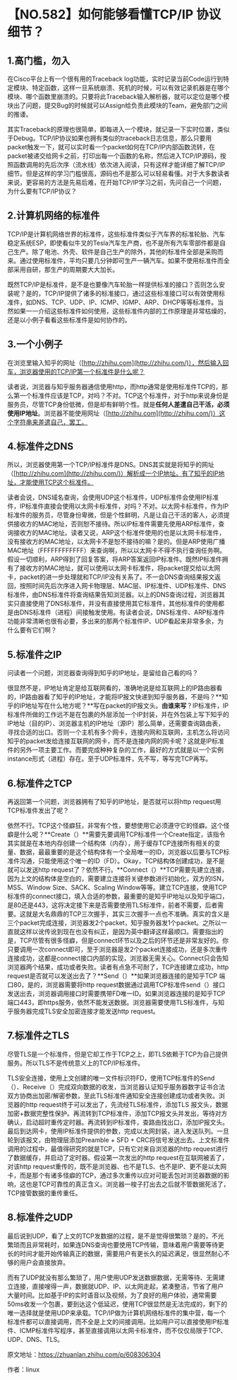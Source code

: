 # 【NO.582】如何能够看懂TCP/IP 协议细节？

## **1.高门槛，勿入**

在Cisco平台上有一个很有用的Traceback log功能，实时记录当前Code运行到特定模块、特定函数，这样一旦系统崩溃、死机的时候，可以有效记录机器是在哪个模块、哪个函数里崩溃的。只要将此Traceback输入解析器，就可以定位是哪个模块出了问题，提交Bug的时候就可以Assign给负责此模块的Team，避免部门之间的推诿。

其实Traceback的原理也很简单，即每进入一个模块，就记录一下实时位置，类似于Debug。TCP/IP协议如果也拥有类似的traceback日志信息，那么只要用packet触发一下，就可以实时看一个packet如何在TCP/IP内部函数流转，在packet被递交给网卡之前，打印出每一个函数的名称，然后进入TCP/IP源码，按照函数调用的先后次序（流水线）依次进入阅读，只有这样才能详细了解TCP/IP细节。但是这样的学习门槛很高，源码也不是那么可以轻易看懂。对于大多数读者来说，更容易的方法是先易后难，在开始TCP/IP学习之前，先问自己一个问题，为什么要有TCP/IP协议？

## **2.计算机网络的标准件**

TCP/IP是计算机网络世界的标准件，这些标准件类似于汽车界的标准轮胎、汽车稳定系统ESP，即使看似牛叉的Tesla汽车生产商，也不是所有汽车零部件都是自己生产。除了电池、外壳、软件是自己生产的除外，其他的标准件全部是采购而来。通过使用标准件，平均只要几分钟即可生产一辆汽车。如果不使用标准件而全部采用自研，那生产的周期要大大加长。

既然TCP/IP是标准件，是不是也要像汽车轮胎一样提供标准的接口？否则怎么安装呢？是的，TCP/IP提供了诸多的标准接口，通过这些标准接口可以有效使用标准件，如DNS、TCP、UDP、IP、ICMP、IGMP、ARP、DHCP等等标准件。当然如果一一介绍这些标准件如何使用，这些标准件内部的工作原理是非常枯燥的，还是以小例子看看这些标准件是如何协作的。

## **3.一个小例子**

在浏览里输入知乎的网址（[http://zhihu.com](http://zhihu.com/)），然后输入回车，浏览器使用的TCP/IP第一个标准件是什么呢？

读者说，浏览器与知乎服务器通信使用http，而http通常是使用标准件TCP的，那么第一个标准件应该是TCP，对吗？不对。TCP这个标准件，对于http来说身份是服务员，尽管TCP身份低微，但是却有鲜明个性。就是**任何人差遣自己干活，必须使用IP地址**。浏览器不能使用网址（[http://zhihu.com](http://zhihu.com/)）这个字符串来差遣自己，罢工。

## **4.标准件之DNS**

所以，浏览器使用第一个TCP/IP标准件是DNS。DNS其实就是将知乎的网址（[http://zhihu.com](http://zhihu.com/)）解析成一个IP地址。有了知乎的IP地址，才能使用TCP这个标准件。

读者会说，DNS域名查询，会使用UDP这个标准件，UDP标准件会使用IP标准件，IP标准件直接会使用以太网卡标准件，对吗？不对。以太网卡标准件，作为IP标准件的服务员，尽管身份卑微，但是个性鲜明，凡是让自己干活的客人，必须提供接收方的MAC地址，否则恕不接待。所以IP标准件需要先使用ARP标准件，查询接收方的MAC地址。读者又说，ARP这个标准件使用的也是以太网卡标准件，没有接收方的MAC地址，以太网卡不是恕不接待的嘛？是的。但是ARP使用广播MAC地址（FFFFFFFFFFFF）来查询啊，所以以太网卡不得不执行查询任务啊。假设一切顺利，ARP得到了回复答案，将ARP答案返回IP标准件。既然IP标准件拥有了接收方的MAC地址，就可以使用以太网卡标准件，将packet提交给以太网卡，packet的进一步处理就和TCP/IP没有关系了。不一会DNS查询结果报文返回，按照时间先后次序进入网卡物理层、MAC层、IP标准件、UDP标准件、DNS标准件，由DNS标准件将查询结果告知浏览器。以上的DNS查询过程，浏览器其实只直接使用了DNS标准件，并没有直接使用其它标准件，其他标准件的使用都是由DNS标准件（进程）间接触发使用。有读者会说，DNS标准件、ARP标准件功能非常清晰也很有必要，多出来的那两个标准件IP、UDP看起来非常多余，为什么要有它们啊？

## **5.标准件之IP**

问读者一个问题，浏览器查询得到知乎的IP地址，是留给自己看的吗？

很显然不是，IP地址肯定是给互联网看的，准确地说是给互联网上的IP路由器看的，IP路由器看了知乎的IP地址，才能将IP报文快递到知乎服务器，不是吗？**知乎的IP地址写在什么地方呢？**写在packet的IP报文头。**由谁来写**？IP标准件，IP标准件所做的工作远不是在包裹的外层添加一个IP封装，并在外包装上写下知乎的IP地址（目的IP）、浏览器主机的IP地址（源IP）那么简单，还需要查询路由表，寻找合适的出口。否则一个主机有多个网卡，连接内网和互联网，主机怎么将访问知乎的packet发给连接互联网的网卡，而不是连接内网的网卡呢？这就是IP标准件的另外一项主要工作。而要完成种种复杂的工作，最好的方式就是以一个实例instance形式（进程）存在。至于UDP标准件，先不写，等写完TCP再写。

## **6.标准件之TCP**

再返回第一个问题，浏览器拥有了知乎的IP地址，是否就可以将http request用TCP标准件发出了呢？

依然不行。TCP这个怪癖狂，非常有个性，要想使用它必须遵守它的怪癖。这个怪癖是什么呢？**Create（）**需要先要调用TCP标准件一个Create指定，该指令其实就是在本地内存创建一个结构体（内存），用于缓存TCP连接所有相关的变量、数据，最最重要的是这个结构体有一个全局唯一的ID，浏览器以后要与TCP标准件沟通，只能使用这个唯一的ID（FD）。Okay，TCP结构体创建成功，是不是就可以发送http request了？依然不行。**Connect（）**TCP需要先建立连接，因为上文的结构体是空白的，需要建立连接将关键参数进行初始化，双方的ISN，MSS、Window Size、SACK、Scaling Window等等。建立TCP连接，使用TCP标准件的connect接口，填入合适的参数，最重要的是知乎IP地址以及知乎端口，是80还是443，这将决定接下来是否需要使用TLS标准件，前者不需要，后者需要。这就是大名鼎鼎的TCP三次握手，其实三次握手一点也不准确。真实的含义是三个packet完成连接，浏览器发2个packet，知乎服务器发1个packet。之所以一直就这样以讹传讹到现在也没有纠正，是因为英中翻译这样最顺口。需要指出的是，TCP尽管有很多怪癖，但是connect环节以及之后的环节还是非常友好的。你只要调用一次connect即可，至于浏览器是发2个packet连接成功，还是多次重传连接成功，这都是connect接口内部的实现，浏览器无需关心。Connect只会告知浏览器两个结果，成功或者失败。读者有点急不可耐了，TCP连接建立成功，http request是否就可以发送出去了？**Send（）**如果浏览器连接的是知乎TCP 端口80，是的，浏览器需要将http request数据通过调用TCP标准件send（）接口发送出去，浏览器调用接口时需要携带FD唯一ID。如果浏览器连接的是知乎TCP 端口443，即https服务，依然不能发送数据。浏览器需要使用TLS标准件，与知乎服务器完成TLS安全加密连接才能发送http request。

## **7.标准件之TLS**

尽管TLS是一个标准件，但是它却工作于TCP之上，即TLS依赖于TCP为自己提供服务。所以TLS不是传统意义上的TCP/IP标准件。

TLS安全连接，使用上文创建的唯一文件标识符FD，使用TCP标准件的Send（）、Receive（）完成双向数据的收发，当浏览器认证知乎服务器数字证书合法双方协商出加密/解密参数，至此TLS标准件通知安全连接创建成功或者失败。浏览器的http request终于可以发出了，先流经TLS标准件，添加TLS 报文头，数据加密+数据完整性保护。再流转到TCP标准件，添加TCP报文头并发出，等待对方确认，启动超时重传定时器。再流转到IP标准件，查路由找出口，添加IP报文头。最后到达网卡，使用IP标准件提供的参数，完成以太网封装，进入发送队列。一旦轮到该报文，由物理层添加Preamble + SFD + CRC将信号发送出去。上文标准件调用的过程中，最值得研究的就是TCP，只有它对来自浏览器的http request进行了数据缓存，并启动了定时器。假设第一次发出的http request在互联网被丢了，对该http request重传的，既不是浏览器、也不是TLS、也不是IP、更不是以太网卡，而是那个有诸多怪癖的TCP，通过多次重传以应对可能丢包对浏览器数据的影响，这也是TCP可靠性的真正含义。浏览器一梭子打出去之后就不管数据死活了，TCP接管数据的重传重任。

## **8.标准件之UDP**

最后说到UDP，看了上文的TCP发数据的过程，是不是觉得很繁琐？是的，不光繁琐而且非常耗时，如果连DNS查询也要使用TCP传输，意味着用户需要等待更长的时间才能开始传输真正的数据，需要用户有更长久的延迟满足，很显然耐心不够的用户会直接放弃。

而有了UDP就没有那么繁琐了，用户使用UDP发送数据数据，无需等待、无需建立连接，直接嗖得一声，数据就UDP、IP、以太网走起，紧凑整洁，节省了用户大量时间。比如基于IP的实时语音以及视频，为了良好的用户体验，通常需要50ms收发一个包裹，要到达这个低延迟，使用TCP很显然是无法完成的，剩下的唯一选择就是使用UDP来承载。TCP/IP做为计算机网络标准件的集中营，每一个标准件都可以直接调用，而不全是上文的间接调用。比如用户可以直接使用IP标准件、ICMP标准件写程序，甚至直接调用以太网卡标准件，而不仅仅局限于TCP、UDP、DNS、TLS。

原文地址：https://zhuanlan.zhihu.com/p/608306304

作者：linux